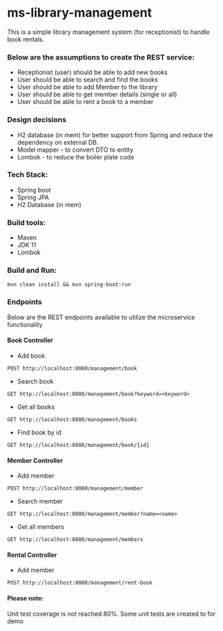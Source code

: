 # ms-library-management

This is a simple library management system (for receptionist) to handle book rentals.

### Below are the assumptions to create the REST service:
 - Receptionist (user) should be able to add new books
 - User should be able to search and find the books
 - User should be able to add Member to the library
 - User should be able to get member details (single or all)
 - User should be able to rent a book to a member

### Design decisions
 - H2 database (in mem) for better support from Spring and reduce the dependency on external DB.
 - Model mapper - to convert DTO to entity
 - Lombok - to reduce the boiler plate code

### Tech Stack:
 - Spring boot
 - Spring JPA
 - H2 Database (in mem)

### Build tools:
 - Maven
 - JDK 11
 - Lombok

### Build and Run:

```
mvn clean install && mvn spring-boot:run
```

### Endpoints

Below are the REST endpoints available to utilize the microservice functionality

#### Book Controller
 - Add book
```
POST http://localhost:8080/management/book
```
 - Search book
```
GET http://localhost:8080/management/book?keyword=<keyword>
```
- Get all books
```
GET http://localhost:8080/management/books
```
- Find book by id
```
GET http://localhost:8080/management/book/{id}
```

#### Member Controller
- Add member
```
POST http://localhost:8080/management/member
```
- Search member
```
GET http://localhost:8080/management/member?name=<name>
```
- Get all members
```
GET http://localhost:8080/management/members
```

#### Rental Controller
- Add member
```
POST http://localhost:8080/management/rent-book
```

#### Please note: 
Unit test coverage is not reached 80%. Some unit tests are created to for demo